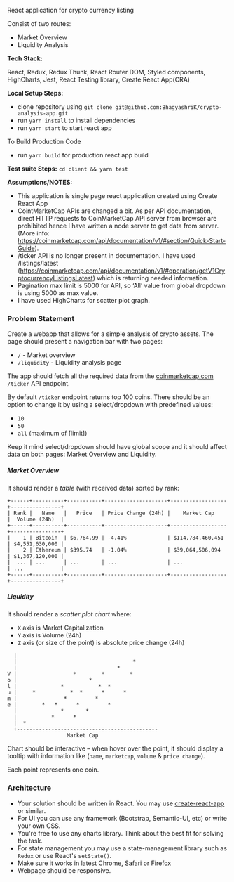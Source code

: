 React application for crypto currency listing

Consist of two routes:

- Market Overview
- Liquidity Analysis

**Tech Stack:**

React, Redux, Redux Thunk, React Router DOM, Styled components, HighCharts, Jest, React Testing library, Create React App(CRA)

**Local Setup Steps:**

- clone repository using `git clone git@github.com:BhagyashriK/crypto-analysis-app.git`
- run `yarn install` to install dependencies
- run `yarn start` to start react app

To Build Production Code

- run `yarn build` for production react app build

**Test suite Steps:**
`cd client && yarn test`

**Assumptions/NOTES:**

- This application is single page react application created using Create React App
- CointMarketCap APIs are changed a bit. As per API documentation, direct HTTP requests to CoinMarketCap API server from browser are prohibited hence I have written a node server to get data from server.  
  (More info: https://coinmarketcap.com/api/documentation/v1/#section/Quick-Start-Guide).
- /ticker API is no longer present in documentation. I have used /listings/latest (https://coinmarketcap.com/api/documentation/v1/#operation/getV1CryptocurrencyListingsLatest) which is returning needed information.
- Pagination max limit is 5000 for API, so ‘All’ value from global dropdown is using 5000 as max value.
- I have used HighCharts for scatter plot graph.


### Problem Statement
Create a webapp that allows for a simple analysis of crypto assets. The page should present a navigation bar with two pages:

* `/` - Market overview
* `/liquidity` - Liquidity analysis page

The app should fetch all the required data from the [coinmarketcap.com](https://coinmarketcap.com/api/) `/ticker` API endpoint.

By default `/ticker` endpoint returns top 100 coins. There should be an option to change it by using a select/dropdown with predefined values:

* `10`
* `50`
* `all` (maximum of [limit])

Keep it mind select/dropdown should have global scope and it should affect data on both pages: Market Overview and Liquidity.

##### Market Overview

It should render a *table* (with received data) sorted by rank:

```
+------+----------+-----------+--------------------+------------------+----------------+
| Rank |   Name   |   Price   | Price Change (24h) |    Market Cap    |  Volume (24h)  |
+------+----------+-----------+--------------------+------------------+----------------+
|    1 | Bitcoin  | $6,764.99 | -4.41%             | $114,784,460,451 | $4,551,630,000 |
|    2 | Ethereum | $395.74   | -1.04%             | $39,064,506,094  | $1,367,120,000 |
|  ... | ...      | ...       | ...                | ...              | ...            |
+------+----------+-----------+--------------------+------------------+----------------+
```

##### Liquidity

It should render a *scatter plot chart* where:

* `X` axis is Market Capitalization
* `Y` axis is Volume (24h)
* `Z` axis (or size of the point) is absolute price change (24h)

```
  |
  |                                     *
  |                                *
V |                  *        *        *
o |                       *
l |              *           *  *
u |     *           *  *      *      *
m |               *         *
e |        *   *      *         *
  |              *       *
  |           *      *
  |  *
  +---------------------------------------------
                   Market Cap
```

Chart should be interactive – when hover over the point, it should display a tooltip with information like (`name`, `marketcap`, `volume` & `price change`).

Each point represents one coin.

### Architecture

* Your solution should be written in React. You may use [create-react-app](https://github.com/facebook/create-react-app) or similar.
* For UI you can use any framework (Bootstrap, Semantic-UI, etc) or write your own CSS.
* You're free to use any charts library. Think about the best fit for solving the task.
* For state management you may use a state-management library such as `Redux` or use React's `setState()`.
* Make sure it works in latest Chrome, Safari or Firefox
* Webpage should be responsive.
